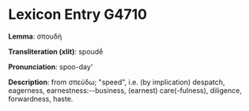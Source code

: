 # Lexicon Entry G4710

**Lemma**: σπουδή

**Transliteration (xlit)**: spoudḗ

**Pronunciation**: spoo-day'

**Description**:
from σπεύδω; "speed", i.e. (by implication) despatch, eagerness, earnestness:--business, (earnest) care(-fulness), diligence, forwardness, haste.

